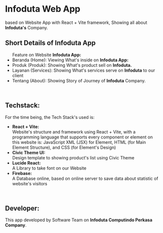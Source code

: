 # Infoduta Web App
based on Website App with React + Vite framework, Showing all about **Infoduta's** Company.

## Short Details of Infoduta App
<ul>
  Feature on Website <strong>Infoduta App:</strong>
  <li>Beranda (Home): Viewing What's inside on <strong>Infoduta App:</strong></li>
  <li>Produk (Produk): Showing What's product sell on <strong>Infoduta.</strong></li>
  <li>Layanan (Services): Showing What's services serve on <strong>Infoduta</strong> to our client</li>
  <li>Tentang (About): Showing Story of Journey of <strong>Infoduta</strong> Company.</li>
</ul>
<br>

## Techstack:
For the time being, the Tech Stack's used is:
<ul>
  <li><strong>React + Vite:</strong> <br> Website's structure and framework using React + Vite, with a programming language that supports every component or element on this website is: JavaScript XML (JSX) for Element, HTML (for Main Element Structure), and CSS (for Element's Design)</li>
  <li><strong>Civic Theme UI:</strong> <br> Design template to showing product's list using Civic Theme</li>
  <li><strong>Lucide React:</strong> <br> A Library to take font on our Website</li>
  <li><strong>Firebase:</strong> <br> A Database online, based on online server to save data about statistic of website's visitors</li>
</ul>
<br>

## Developer:
This app developed by Software Team on <strong>Infoduta Computindo Perkasa Company</strong>.
